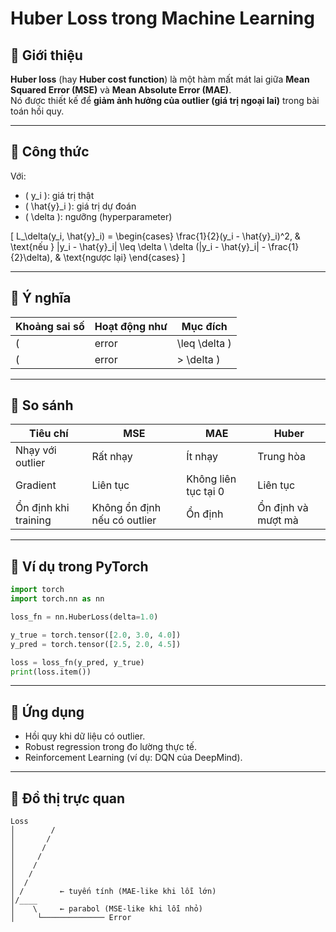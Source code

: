# Huber Loss trong Machine Learning

## 🔹 Giới thiệu
**Huber loss** (hay **Huber cost function**) là một hàm mất mát lai giữa **Mean Squared Error (MSE)** và **Mean Absolute Error (MAE)**.  
Nó được thiết kế để **giảm ảnh hưởng của outlier (giá trị ngoại lai)** trong bài toán hồi quy.

---

## 🔹 Công thức
Với:
- \( y_i \): giá trị thật
- \( \hat{y}_i \): giá trị dự đoán
- \( \delta \): ngưỡng (hyperparameter)

\[
L_\delta(y_i, \hat{y}_i) =
\begin{cases}
\frac{1}{2}(y_i - \hat{y}_i)^2, & \text{nếu } |y_i - \hat{y}_i| \leq \delta \\
\delta (|y_i - \hat{y}_i| - \frac{1}{2}\delta), & \text{ngược lại}
\end{cases}
\]

---

## 🔹 Ý nghĩa
| Khoảng sai số | Hoạt động như | Mục đích |
|---------------|---------------|-----------|
| \( |error| \leq \delta \) | **MSE** | Trơn, giúp mô hình học chính xác khi lỗi nhỏ |
| \( |error| > \delta \) | **MAE** | Giảm ảnh hưởng của outlier |

---

## 🔹 So sánh

| Tiêu chí | MSE | MAE | Huber |
|-----------|-----|-----|--------|
| Nhạy với outlier | Rất nhạy | Ít nhạy | Trung hòa |
| Gradient | Liên tục | Không liên tục tại 0 | Liên tục |
| Ổn định khi training | Không ổn định nếu có outlier | Ổn định | Ổn định và mượt mà |

---

## 🔹 Ví dụ trong PyTorch

```python
import torch
import torch.nn as nn

loss_fn = nn.HuberLoss(delta=1.0)

y_true = torch.tensor([2.0, 3.0, 4.0])
y_pred = torch.tensor([2.5, 2.0, 4.5])

loss = loss_fn(y_pred, y_true)
print(loss.item())
```

---

## 🔹 Ứng dụng
- Hồi quy khi dữ liệu có outlier.
- Robust regression trong đo lường thực tế.
- Reinforcement Learning (ví dụ: DQN của DeepMind).

---

## 🔹 Đồ thị trực quan
```
Loss
│        /
│       /
│      /
│     /
│    /
│   /
│  /
│ /        ← tuyến tính (MAE-like khi lỗi lớn)
│/____
│    \     ← parabol (MSE-like khi lỗi nhỏ)
│     └────────────── Error
```
